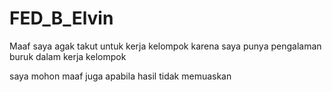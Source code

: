 # FED_B_Elvin
Maaf saya agak takut untuk kerja kelompok
karena saya punya pengalaman buruk dalam kerja kelompok

saya mohon maaf juga apabila hasil tidak memuaskan
